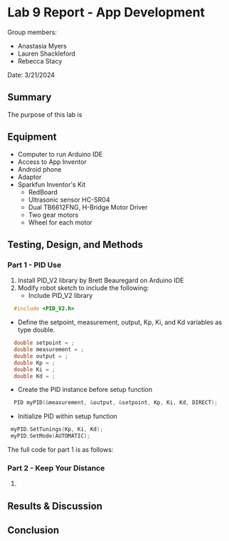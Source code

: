 # Lab 9 Report - App Development

Group members:
* Anastasia Myers
* Lauren Shackleford
* Rebecca Stacy

Date: 3/21/2024

## Summary
The purpose of this lab is

## Equipment

- Computer to run Arduino IDE
- Access to App Inventor
- Android phone
- Adaptor
- Sparkfun Inventor's Kit
  - RedBoard
  - Ultrasonic sensor HC-SR04
  - Dual TB6612FNG, H-Bridge Motor Driver
  - Two gear motors
  - Wheel for each motor

## Testing, Design, and Methods

### Part 1 - PID Use
1. Install PID_V2 library by Brett Beauregard on Arduino IDE
2. Modify robot sketch to include the following:
   - Include PID_V2 library 
 
``` c++
  #include <PID_V2.h>
```
   - Define the setpoint, measurement, output, Kp, Ki, and Kd variables as type double.
``` c++
  double setpoint = ;
  double measurement = ;
  double output = ;
  double Kp = ;
  double Ki = ;
  double Kd = ;
```
   - Create the PID instance before setup function
``` c++
  PID myPID(&measurement, &output, &setpoint, Kp, Ki, Kd, DIRECT);
```
   - Initialize PID within setup function
``` c++
 myPID.SetTunings(Kp, Ki, Kd);
 myPID.SetMode(AUTOMATIC);
```
The full code for part 1 is as follows:

### Part 2 - Keep Your Distance
1. 


## Results & Discussion


## Conclusion

